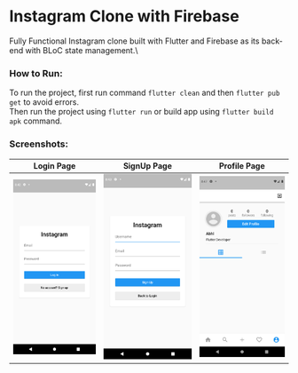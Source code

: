 # Instagram Clone with Firebase
Fully Functional Instagram clone built with Flutter and Firebase as its back-end with BLoC state management.\
### How to Run:
To run the project, first run command ` flutter clean ` and then ` flutter pub get ` to avoid errors.\
Then run the project using ` flutter run ` or build app using ` flutter build apk ` command.
### Screenshots:
Login Page             |  SignUp Page           |        Profile Page
:-------------------------:|:-------------------------:|:-------------------------:
![](https://github.com/ShunyaCodes/Flutter-Instagram-Clone-with-Firebase/blob/main/screenshots/login.png)  |  ![](https://github.com/ShunyaCodes/Flutter-Instagram-Clone-with-Firebase/blob/main/screenshots/signup.png)|  ![](https://github.com/ShunyaCodes/Flutter-Instagram-Clone-with-Firebase/blob/main/screenshots/profile.png)
